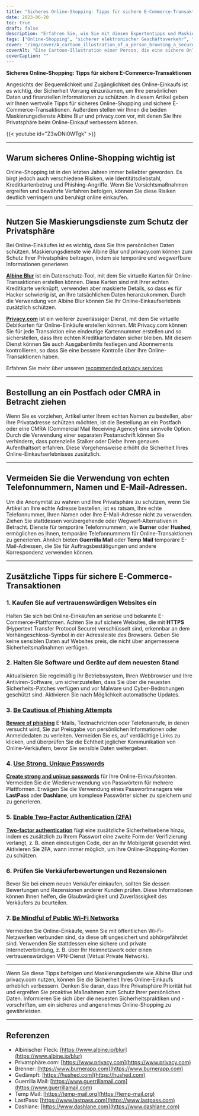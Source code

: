 ```yaml
---
title: "Sicheres Online-Shopping: Tipps für sichere E-Commerce-Transaktionen"
date: 2023-06-20
toc: true
draft: false
description: "Erfahren Sie, wie Sie mit diesen Expertentipps und Maskierungsdiensten sicher online einkaufen und Ihre persönlichen Daten schützen können."
tags: ["Online-Shopping", "sicherer elektronischer Geschäftsverkehr", "sichere Transaktionen", "Schutz der Privatsphäre", "Maskierungsdienste", "Albine Blur", "privacy.com", "Postfach", "CMRA", "sichere Passwörter", "Zwei-Faktor-Authentifizierung", "Phishing-Prävention", "vertrauenswürdige Websites", "Software-Aktualisierungen", "Verkäuferbewertungen", "öffentliches Wi-Fi", "VPN", "Online-Datenschutz", "Prävention von Identitätsdiebstahl", "Kreditkartenbetrug", "Tipps zur Cybersicherheit", "datenschutz", "Online-Sicherheitsmaßnahmen", "vorläufige Telefonnummern", "temporäre E-Mail-Adressen", "seriöse Online-Händler", "Malwareschutz", "Prävention von Cyber-Bedrohungen", "sichere Online-Transaktionen", "Sicherheit der persönlichen Daten"]
cover: "/img/cover/A_cartoon_illustration_of_a_person_browsing_a_secure_online.png"
coverAlt: "Eine Cartoon-Illustration einer Person, die eine sichere Online-Shopping-Website mit einem Vorhängeschloss-Symbol und einem Schild im Hintergrund durchsucht."
coverCaption: ""
---
```


**Sicheres Online-Shopping: Tipps für sichere E-Commerce-Transaktionen**

Angesichts der Bequemlichkeit und Zugänglichkeit des Online-Einkaufs ist es wichtig, der Sicherheit Vorrang einzuräumen, um Ihre persönlichen Daten und finanziellen Informationen zu schützen. In diesem Artikel geben wir Ihnen wertvolle Tipps für sicheres Online-Shopping und sichere E-Commerce-Transaktionen. Außerdem stellen wir Ihnen die beiden Maskierungsdienste Albine Blur und privacy.com vor, mit denen Sie Ihre Privatsphäre beim Online-Einkauf verbessern können.

{{< youtube id="Z3wDNi0WTgk" >}}

______

## Warum sicheres Online-Shopping wichtig ist

Online-Shopping ist in den letzten Jahren immer beliebter geworden. Es birgt jedoch auch verschiedene Risiken, wie Identitätsdiebstahl, Kreditkartenbetrug und Phishing-Angriffe. Wenn Sie Vorsichtsmaßnahmen ergreifen und bewährte Verfahren befolgen, können Sie diese Risiken deutlich verringern und beruhigt online einkaufen.

______

## Nutzen Sie Maskierungsdienste zum Schutz der Privatsphäre

Bei Online-Einkäufen ist es wichtig, dass Sie Ihre persönlichen Daten schützen. Maskierungsdienste wie Albine Blur und privacy.com können zum Schutz Ihrer Privatsphäre beitragen, indem sie temporäre und wegwerfbare Informationen generieren.

[**Albine Blur**](https://dnt.abine.com/#/ref_register/pC8ZbvQtt) ist ein Datenschutz-Tool, mit dem Sie virtuelle Karten für Online-Transaktionen erstellen können. Diese Karten sind mit Ihrer echten Kreditkarte verknüpft, verwenden aber maskierte Details, so dass es für Hacker schwierig ist, an Ihre tatsächlichen Daten heranzukommen. Durch die Verwendung von Albine Blur können Sie Ihr Online-Einkaufserlebnis zusätzlich schützen.

[**Privacy.com**](https://privacy.com/join/SU86Y) ist ein weiterer zuverlässiger Dienst, mit dem Sie virtuelle Debitkarten für Online-Einkäufe erstellen können. Mit Privacy.com können Sie für jede Transaktion eine eindeutige Kartennummer erstellen und so sicherstellen, dass Ihre echten Kreditkartendaten sicher bleiben. Mit diesem Dienst können Sie auch Ausgabenlimits festlegen und Abonnements kontrollieren, so dass Sie eine bessere Kontrolle über Ihre Online-Transaktionen haben.

Erfahren Sie mehr über unseren [recommended privacy services](https://simeononsecurity.com/recommendations/services)

______

## Bestellung an ein Postfach oder CMRA in Betracht ziehen

Wenn Sie es vorziehen, Artikel unter Ihrem echten Namen zu bestellen, aber Ihre Privatadresse schützen möchten, ist die Bestellung an ein Postfach oder eine CMRA (Commercial Mail Receiving Agency) eine sinnvolle Option. Durch die Verwendung einer separaten Postanschrift können Sie verhindern, dass potenzielle Stalker oder Diebe Ihren genauen Aufenthaltsort erfahren. Diese Vorgehensweise erhöht die Sicherheit Ihres Online-Einkaufserlebnisses zusätzlich.

______

## Vermeiden Sie die Verwendung von echten Telefonnummern, Namen und E-Mail-Adressen.

Um die Anonymität zu wahren und Ihre Privatsphäre zu schützen, wenn Sie Artikel an Ihre echte Adresse bestellen, ist es ratsam, Ihre echte Telefonnummer, Ihren Namen oder Ihre E-Mail-Adresse nicht zu verwenden. Ziehen Sie stattdessen vorübergehende oder Wegwerf-Alternativen in Betracht. Dienste für temporäre Telefonnummern, wie **Burner** oder **Hushed**, ermöglichen es Ihnen, temporäre Telefonnummern für Online-Transaktionen zu generieren. Ähnlich bieten **Guerrilla Mail** oder **Temp Mail** temporäre E-Mail-Adressen, die Sie für Auftragsbestätigungen und andere Korrespondenz verwenden können.

______

## Zusätzliche Tipps für sichere E-Commerce-Transaktionen

### 1. Kaufen Sie auf vertrauenswürdigen Websites ein

Halten Sie sich bei Online-Einkäufen an seriöse und bekannte E-Commerce-Plattformen. Achten Sie auf sichere Websites, die mit **HTTPS** (Hypertext Transfer Protocol Secure) verschlüsselt sind, erkennbar an dem Vorhängeschloss-Symbol in der Adressleiste des Browsers. Geben Sie keine sensiblen Daten auf Websites preis, die nicht über angemessene Sicherheitsmaßnahmen verfügen.

### 2. Halten Sie Software und Geräte auf dem neuesten Stand

Aktualisieren Sie regelmäßig Ihr Betriebssystem, Ihren Webbrowser und Ihre Antiviren-Software, um sicherzustellen, dass Sie über die neuesten Sicherheits-Patches verfügen und vor Malware und Cyber-Bedrohungen geschützt sind. Aktivieren Sie nach Möglichkeit automatische Updates.

### 3. [Be Cautious of Phishing Attempts](https://simeononsecurity.com/articles/what-is-a-common-indicator-of-a-phishing-attempt/)

[**Beware of phishing**](https://simeononsecurity.com/articles/what-is-a-common-indicator-of-a-phishing-attempt/) E-Mails, Textnachrichten oder Telefonanrufe, in denen versucht wird, Sie zur Preisgabe von persönlichen Informationen oder Anmeldedaten zu verleiten. Vermeiden Sie es, auf verdächtige Links zu klicken, und überprüfen Sie die Echtheit jeglicher Kommunikation von Online-Verkäufern, bevor Sie sensible Daten weitergeben.

### 4. [Use Strong, Unique Passwords](https://simeononsecurity.com/articles/how-to-create-strong-passwords/)

[**Create strong and unique passwords**](https://simeononsecurity.com/articles/how-to-create-strong-passwords/) für Ihre Online-Einkaufskonten. Vermeiden Sie die Wiederverwendung von Passwörtern für mehrere Plattformen. Erwägen Sie die Verwendung eines Passwortmanagers wie **LastPass** oder **Dashlane**, um komplexe Passwörter sicher zu speichern und zu generieren.

### 5. [Enable Two-Factor Authentication (2FA)](https://simeononsecurity.com/articles/what-are-the-diferent-kinds-of-factors-in-mfa/)

[**Two-factor authentication**](https://simeononsecurity.com/articles/what-are-the-diferent-kinds-of-factors-in-mfa/) fügt eine zusätzliche Sicherheitsebene hinzu, indem es zusätzlich zu Ihrem Passwort eine zweite Form der Verifizierung verlangt, z. B. einen eindeutigen Code, der an Ihr Mobilgerät gesendet wird. Aktivieren Sie 2FA, wann immer möglich, um Ihre Online-Shopping-Konten zu schützen.

### 6. Prüfen Sie Verkäuferbewertungen und Rezensionen

Bevor Sie bei einem neuen Verkäufer einkaufen, sollten Sie dessen Bewertungen und Rezensionen anderer Kunden prüfen. Diese Informationen können Ihnen helfen, die Glaubwürdigkeit und Zuverlässigkeit des Verkäufers zu beurteilen.

### 7. [Be Mindful of Public Wi-Fi Networks](https://simeononsecurity.com/articles/how-to-create-a-secure-wifi-network/)

Vermeiden Sie Online-Einkäufe, wenn Sie mit öffentlichen Wi-Fi-Netzwerken verbunden sind, da diese oft ungesichert und abhörgefährdet sind. Verwenden Sie stattdessen eine sichere und private Internetverbindung, z. B. über Ihr Heimnetzwerk oder einen vertrauenswürdigen VPN-Dienst (Virtual Private Network).

______

Wenn Sie diese Tipps befolgen und Maskierungsdienste wie Albine Blur und privacy.com nutzen, können Sie die Sicherheit Ihres Online-Einkaufs erheblich verbessern. Denken Sie daran, dass Ihre Privatsphäre Priorität hat und ergreifen Sie proaktive Maßnahmen zum Schutz Ihrer persönlichen Daten. Informieren Sie sich über die neuesten Sicherheitspraktiken und -vorschriften, um ein sicheres und angenehmes Online-Shopping zu gewährleisten.

______

## Referenzen

- Albinischer Fleck: [https://www.albine.io/blur](https://www.albine.io/blur)
- Privatsphäre.com: [https://www.privacy.com](https://www.privacy.com)
- Brenner: [https://www.burnerapp.com](https://www.burnerapp.com)
- Gedämpft: [https://hushed.com](https://hushed.com)
- Guerrilla Mail: [https://www.guerrillamail.com](https://www.guerrillamail.com)
- Temp Mail: [https://temp-mail.org](https://temp-mail.org)
- LastPass: [https://www.lastpass.com](https://www.lastpass.com)
- Dashlane: [https://www.dashlane.com](https://www.dashlane.com)